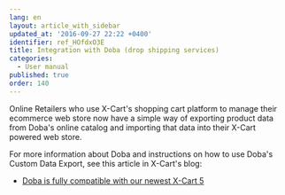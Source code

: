 ```yaml
---
lang: en
layout: article_with_sidebar
updated_at: '2016-09-27 22:22 +0400'
identifier: ref_HOfdxO3E
title: Integration with Doba (drop shipping services)
categories:
  - User manual
published: true
order: 140
---
```



Online Retailers who use X-Cart's shopping cart platform to manage their ecommerce web store now have a simple way of exporting product data from Doba's online catalog and importing that data into their X-Cart powered web store.

For more information about Doba and instructions on how to use Doba's Custom Data Export, see this article in X-Cart's blog:

*   [Doba is fully compatible with our newest X-Cart 5](http://blog.x-cart.com/doba-compatible-with-xcart-5.html)
